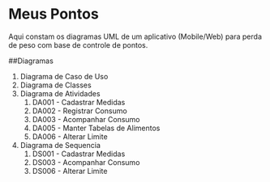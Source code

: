 # Meus Pontos

Aqui constam os diagramas UML de um aplicativo (Mobile/Web) para perda de peso com base de controle de pontos.

##Diagramas

<ol>
   <li>Diagrama de Caso de Uso</li>
   <li>Diagrama de Classes</li>
   <li>Diagrama de Atividades
       <ol>
       	   <li>DA001 - Cadastrar Medidas</li>
       	   <li>DA002 - Registrar Consumo</li>
       	   <li>DA003 - Acompanhar Consumo</li>
       	   <li>DA005 - Manter Tabelas de Alimentos</li>
       	   <li>DA006 - Alterar Limite</li>
       </ol>
   </li>
   <li>Diagrama de Sequencia
       <ol>
       	   <li>DS001 - Cadastrar Medidas</li>
       	   <li>DS003 - Acompanhar Consumo</li>
       	   <li>DS006 - Alterar Limite</li>
       </ol>
   </li>
</ol>
